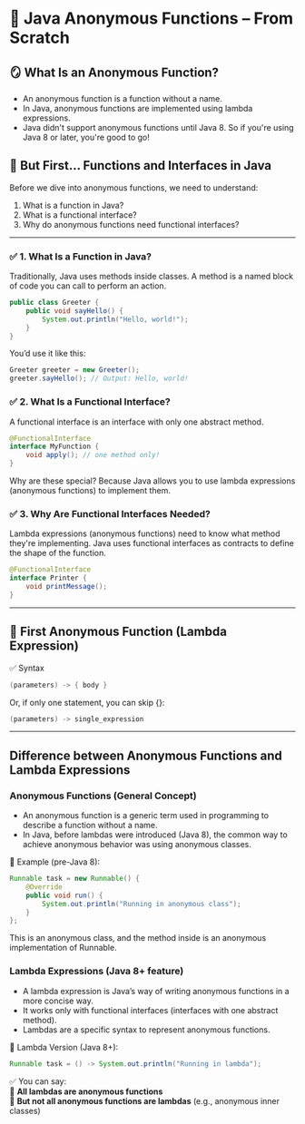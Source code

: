 # 🧠 Java Anonymous Functions – From Scratch

## 🪞 What Is an Anonymous Function?
- An anonymous function is a function without a name.
- In Java, anonymous functions are implemented using lambda expressions.
- Java didn't support anonymous functions until Java 8. So if you're using Java 8 or later, you're good to go!

## 🔧 But First… Functions and Interfaces in Java

Before we dive into anonymous functions, we need to understand:

1. What is a function in Java?
2. What is a functional interface?
3. Why do anonymous functions need functional interfaces?

--- 

### ✅ 1. What Is a Function in Java?
Traditionally, Java uses methods inside classes. A method is a named block of code you can call to perform an action.

```java
public class Greeter {
    public void sayHello() {
        System.out.println("Hello, world!");
    }
}
```

You’d use it like this:

```java
Greeter greeter = new Greeter();
greeter.sayHello(); // Output: Hello, world!
```

### ✅ 2. What Is a Functional Interface?
A functional interface is an interface with only one abstract method.

```java
@FunctionalInterface
interface MyFunction {
    void apply(); // one method only!
}
```
Why are these special? Because Java allows you to use lambda expressions (anonymous functions) to implement them.

### ✅ 3. Why Are Functional Interfaces Needed?
Lambda expressions (anonymous functions) need to know what method they're implementing. Java uses functional interfaces as contracts to define the shape of the function.

```java
@FunctionalInterface
interface Printer {
    void printMessage();
}

```

--- 

## 🧪 First Anonymous Function (Lambda Expression)

✅ Syntax
```java
(parameters) -> { body }
```

Or, if only one statement, you can skip {}:

```java
(parameters) -> single_expression
```

---

## Difference between Anonymous Functions and Lambda Expressions

### Anonymous Functions (General Concept)

- An anonymous function is a generic term used in programming to describe a function without a name.
- In Java, before lambdas were introduced (Java 8), the common way to achieve anonymous behavior was using anonymous classes.

🔧 Example (pre-Java 8):

```java
Runnable task = new Runnable() {
    @Override
    public void run() {
        System.out.println("Running in anonymous class");
    }
};
```
This is an anonymous class, and the method inside is an anonymous implementation of Runnable.


### Lambda Expressions (Java 8+ feature)

- A lambda expression is Java’s way of writing anonymous functions in a more concise way.
- It works only with functional interfaces (interfaces with one abstract method).
- Lambdas are a specific syntax to represent anonymous functions.

🔧 Lambda Version (Java 8+):

```java
Runnable task = () -> System.out.println("Running in lambda");
```

✅ You can say:  
🔸 **All lambdas are anonymous functions**  
🔸 **But not all anonymous functions are lambdas** (e.g., anonymous inner classes)